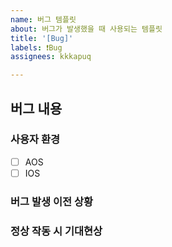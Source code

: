 ```yaml
---
name: 버그 템플릿
about: 버그가 발생했을 때 사용되는 템플릿
title: '[Bug]'
labels: ❗️Bug 
assignees: kkkapuq

---
```

## 버그 내용  

### 사용자 환경  
- [ ] AOS
- [ ] IOS

### 버그 발생 이전 상황  

### 정상 작동 시 기대현상  

